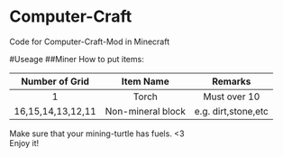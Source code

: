 # Computer-Craft
Code for Computer-Craft-Mod in Minecraft

#Useage
##Miner
How to put items:

| Number of Grid | Item Name | Remarks |
| :-----------------: | :----------------: | :-------------------: |
| 1                   |Torch               | Must over 10          |
| 16,15,14,13,12,11   |Non-mineral block   | e.g. dirt,stone,etc   |

Make sure that your mining-turtle has fuels. <3  
Enjoy it!
